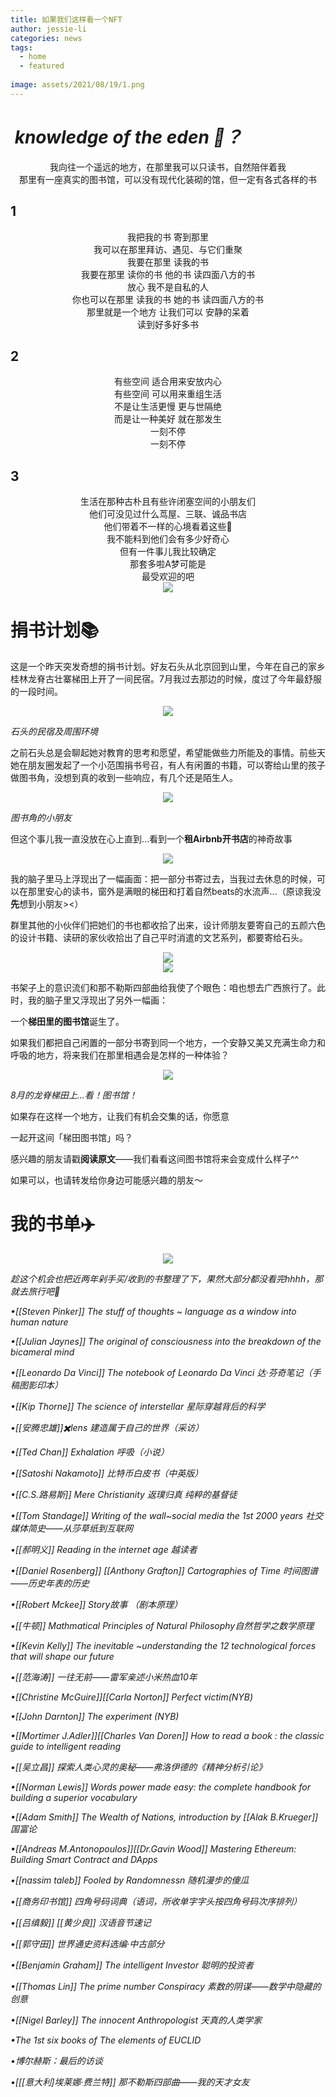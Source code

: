 ```yaml
---
title: 如果我们这样看一个NFT
author: jessie-li
categories: news
tags:
  - home
  - featured
 
image: assets/2021/08/19/1.png
---
```

#  ***knowledge of the eden 🌿？***

<div align=center>我向往一个遥远的地方，在那里我可以只读书，自然陪伴着我</div>

<div align=center>那里有一座真实的图书馆，可以没有现代化装砌的馆，但一定有各式各样的书</div>

## 1

<div align=center>我把我的书 寄到那里</div>

<div align=center>我可以在那里拜访、遇见、与它们重聚</div>

<div align=center>我要在那里 读我的书</div>

<div align=center>我要在那里 读你的书 他的书 读四面八方的书</div>

<div align=center>放心 我不是自私的人</div>

<div align=center>你也可以在那里 读我的书 她的书 读四面八方的书</div>

<div align=center>那里就是一个地方 让我们可以 安静的呆着</div>

<div align=center>读到好多好多书</div>

## 2

<div align=center>有些空间 适合用来安放内心</div>

<div align=center>有些空间 可以用来重组生活</div>

<div align=center>不是让生活更慢 更与世隔绝</div>

<div align=center>而是让一种美好 就在那发生</div>

<div align=center>一刻不停</div>

<div align=center>一刻不停</div>

## 3

<div align=center>生活在那种古朴且有些许闭塞空间的小朋友们</div>

<div align=center>他们可没见过什么茑屋、三联、诚品书店</div>

<div align=center>他们带着不一样的心境看着这些📖</div>

<div align=center>我不能料到他们会有多少好奇心</div>

<div align=center>但有一件事儿我比较确定</div>

<div align=center>那套多啦A梦可能是</div>

<div align=center>最受欢迎的吧</div>

<div align=center><img src="/assets/2021/08/19/2.png"/></div>

# 捐书计划📚

这是一个昨天突发奇想的捐书计划。好友石头从北京回到山里，今年在自己的家乡桂林龙脊古壮寨梯田上开了一间民宿。7月我过去那边的时候，度过了今年最舒服的一段时间。

<div align=center><img src="/assets/2021/08/19/3.png"/></div>


*石头的民宿及周围环境*

之前石头总是会聊起她对教育的思考和愿望，希望能做些力所能及的事情。前些天她在朋友圈发起了一个小范围捐书号召，有人有闲置的书籍，可以寄给山里的孩子做图书角，没想到真的收到一些响应，有几个还是陌生人。

<div align=center><img src="/assets/2021/08/19/4.png"/></div>

*图书角的小朋友*

但这个事儿我一直没放在心上直到...看到一个**租Airbnb开书店**的神奇故事

<div align=center><img src="/assets/2021/08/19/5.png"/></div>

我的脑子里马上浮现出了一幅画面：把一部分书寄过去，当我过去休息的时候，可以在那里安心的读书，窗外是满眼的梯田和打着自然beats的水流声...（原谅我没**先**想到小朋友><）

群里其他的小伙伴们把她们的书也都收拾了出来，设计师朋友要寄自己的五颜六色的设计书籍、读研的家伙收拾出了自己平时消遣的文艺系列，都要寄给石头。

<div align=center><img src="/assets/2021/08/19/6.png"/></div>
<div align=center><img src="/assets/2021/08/19/7.png"/></div>

书架子上的意识流们和那不勒斯四部曲给我使了个眼色：咱也想去广西旅行了。此时，我的脑子里又浮现出了另外一幅画：

一个**梯田里的图书馆**诞生了。

如果我们都把自己闲置的一部分书寄到同一个地方，一个安静又美又充满生命力和呼吸的地方，将来我们在那里相遇会是怎样的一种体验？

<div align=center><img src="/assets/2021/08/19/8.png"/></div>

*8月的龙脊梯田上...看！图书馆！*

如果存在这样一个地方，让我们有机会交集的话，你愿意

一起开这间「梯田图书馆」吗？

感兴趣的朋友请戳**阅读原文**——我们看看这间图书馆将来会变成什么样子^^

如果可以，也请转发给你身边可能感兴趣的朋友～

# 我的书单✈️

<div align=center><img src="/assets/2021/08/19/9.png"/></div>

*趁这个机会也把近两年剁手买/收到的书整理了下，果然大部分都没看完hhhh，那就去旅行吧🛫*

*•[[Steven Pinker]] The stuff of thoughts ~ language as a window into human nature*

*•[[Julian Jaynes]] The original of consciousness into the breakdown of the bicameral mind*

*•[[Leonardo Da Vinci]] The notebook of Leonardo Da Vinci 达·芬奇笔记（手稿图影印本）*

*•[[Kip Thorne]] The science of interstellar 星际穿越背后的科学*

*•[[安腾忠雄]]✖️lens 建造属于自己的世界（采访）*

*•[[Ted Chan]] Exhalation 呼吸（小说）*

*•[[Satoshi Nakamoto]] 比特币白皮书（中英版）*

*•[[C.S.路易斯]] Mere Christianity 返璞归真 纯粹的基督徒*

*•[[Tom Standage]] Writing of the wall~social media the 1st 2000 years 社交媒体简史——从莎草纸到互联网*

*•[[郝明义]] Reading in the internet age 越读者*

*•[[Daniel Rosenberg]] [[Anthony Grafton]] Cartographies of Time 时间图谱——历史年表的历史*

*•[[Robert Mckee]] Story故事 （剧本原理）*

*•[[牛顿]] Mathmatical Principles of Natural Philosophy自然哲学之数学原理*

*•[[Kevin Kelly]] The inevitable ~understanding the 12 technological forces that will shape our future*

*•[[范海涛]] 一往无前——雷军亲述小米热血10年*

*•[[Christine McGuire]][[Carla Norton]] Perfect victim(NYB)*

*•[[John Darnton]] The experiment (NYB)*

*•[[Mortimer J.Adler]][[Charles Van Doren]] How to read a book : the classic guide to intelligent reading*

*•[[吴立昌]] 探索人类心灵的奥秘——弗洛伊德的《精神分析引论》*

*•[[Norman Lewis]] Words power made easy: the complete handbook for building a superior vocabulary*

*•[[Adam Smith]] The Wealth of Nations, introduction by [[Alak B.Krueger]] 国富论*

*•[[Andreas M.Antonopoulos]][[Dr.Gavin Wood]] Mastering Ethereum: Building Smart Contract and DApps*

*•[[nassim taleb]] Fooled by Randomnessn 随机漫步的傻瓜*

*•[[商务印书馆]] 四角号码词典（语词，所收单字字头按四角号码次序排列）*

*•[[吕缜毅]] [[黄少良]] 汉语音节速记*

*•[[郭守田]] 世界通史资料选编·中古部分*

*•[[Benjamin Graham]] The intelligent Investor 聪明的投资者*

*•[[Thomas Lin]] The prime number Conspiracy 素数的阴谋——数学中隐藏的创意*

*•[[Nigel Barley]] The innocent Anthropologist 天真的人类学家*

*•The 1st six books of The elements of EUCLID*

*•博尔赫斯：最后的访谈*

*•[[[意大利]埃莱娜·费兰特]] 那不勒斯四部曲——我的天才女友*

